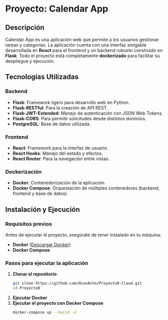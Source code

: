 # Proyecto: Calendar App

## Descripción
Calendar App es una aplicación web que permite a los usuarios gestionar tareas y categorías. La aplicación cuenta con una interfaz amigable desarrollada en **React** para el frontend y un backend robusto construido en **Flask**. Todo el proyecto está completamente **dockerizado** para facilitar su despliegue y ejecución.

## Tecnologías Utilizadas

### Backend
- **Flask**: Framework ligero para desarrollo web en Python.
- **Flask-RESTful**: Para la creación de API REST.
- **Flask-JWT-Extended**: Manejo de autenticación con JSON Web Tokens.
- **Flask-CORS**: Para permitir solicitudes desde distintos dominios.
- **PostgreSQL**: Base de datos utilizada.

### Frontend
- **React**: Framework para la interfaz de usuario.
- **React Hooks**: Manejo del estado y efectos.
- **React Router**: Para la navegación entre vistas.

### Dockerización
- **Docker**: Contenedorización de la aplicación.
- **Docker Compose**: Orquestación de múltiples contenedores (backend, frontend y base de datos).

## Instalación y Ejecución

### **Requisitos previos**
Antes de ejecutar el proyecto, asegúrate de tener instalado en tu máquina:
- **Docker** ([Descargar Docker](https://www.docker.com/get-started))
- **Docker Compose**

### **Pasos para ejecutar la aplicación**
1. **Clonar el repositorio**
   ```sh
   git clone https://github.com/HsanAnto/Proyecto0-Cloud.git
   cd Proyecto0
2. **Ejecutar Docker**
3. **Ejecutar el proyecto con Docker Compose**
   ```sh
   docker-compose up --build -d
